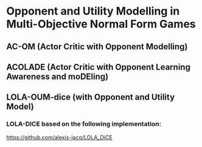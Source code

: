 # Opponent and Utility Modelling in Multi-Objective Normal Form Games


## AC-OM (Actor Critic with Opponent Modelling) 
## ACOLADE (Actor Critic with Opponent Learning Awareness and moDEling) 
## LOLA-OUM-dice (with Opponent and Utility Model) 



### LOLA-DICE based on the following implementation:
https://github.com/alexis-jacq/LOLA_DiCE

